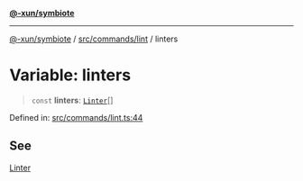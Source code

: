 [**@-xun/symbiote**](../../../../README.md)

***

[@-xun/symbiote](../../../../README.md) / [src/commands/lint](../README.md) / linters

# Variable: linters

> `const` **linters**: [`Linter`](../enumerations/Linter.md)[]

Defined in: [src/commands/lint.ts:44](https://github.com/Xunnamius/symbiote/blob/bf93fc6ee8086ef7d92447ad716f3811a334edee/src/commands/lint.ts#L44)

## See

[Linter](../enumerations/Linter.md)
